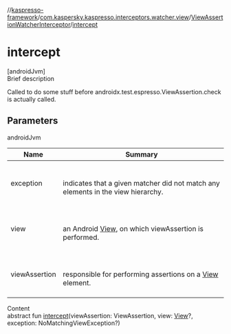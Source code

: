 //[kaspresso-framework](../../index.md)/[com.kaspersky.kaspresso.interceptors.watcher.view](../index.md)/[ViewAssertionWatcherInterceptor](index.md)/[intercept](intercept.md)



# intercept  
[androidJvm]  
Brief description  


Called to do some stuff before androidx.test.espresso.ViewAssertion.check is actually called.



## Parameters  
  
androidJvm  
  
|  Name|  Summary| 
|---|---|
| exception| <br><br>indicates that a given matcher did not match any elements in the view hierarchy.<br><br>
| view| <br><br>an Android [View](https://developer.android.com/reference/kotlin/android/view/View.html), on which viewAssertion is performed.<br><br>
| viewAssertion| <br><br>responsible for performing assertions on a [View](https://developer.android.com/reference/kotlin/android/view/View.html) element.<br><br>
  
  
Content  
abstract fun [intercept](intercept.md)(viewAssertion: ViewAssertion, view: [View](https://developer.android.com/reference/kotlin/android/view/View.html)?, exception: NoMatchingViewException?)  



